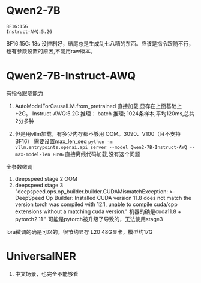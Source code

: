 # Qwen2-7B
    BF16:15G
    Instruct-AWQ:5.2G
BF16:15G: 18s  没控制好，结尾总是生成乱七八糟的东西。应该是指令跟随不行，也有参数设置的原因,不能用raw版本。

# Qwen2-7B-Instruct-AWQ 
有指令跟随能力
1. AutoModelForCausalLM.from_pretrained 直接加载,显存在上面基础上+2G。
Instruct-AWQ:5.2G 推理： batch 推理; 1024条样本,平均120ms,总共2分多钟

2. 但是用vllm加载，有多少内存都不够用 OOM。3090、V100（且不支持BF16）  需要设置max_len_seq
```python -m vllm.entrypoints.openai.api_server --model Qwen2-7B-Instruct-AWQ --max-model-len 8096```
直接离线代码加载,没有这个问题



全参数微调
1. deepspeed stage 2 OOM
2. deepspeed stage 3
    "deepspeed.ops.op_builder.builder.CUDAMismatchException: >- DeepSpeed Op Builder: Installed CUDA version 11.8 does not match the version torch was compiled with 12.1, unable to compile cuda/cpp extensions without a matching cuda version."
机器的确是cuda11.8 + pytorch2.11 " 可能是pytorch被升级了导致的，无法使用stage3

lora微调的确是可以的，很节约显存
L20 48G显卡，模型约17G



# UniversalNER
1. 中文场景，也完全不能够看
